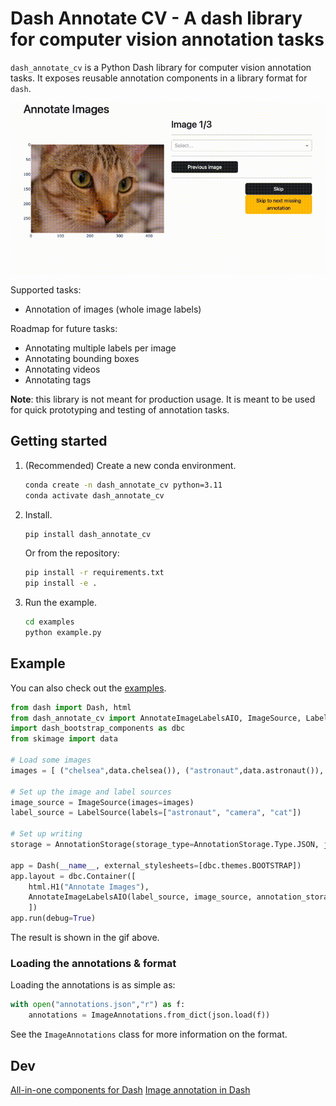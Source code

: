 # Dash Annotate CV - A dash library for computer vision annotation tasks

`dash_annotate_cv` is a Python Dash library for computer vision annotation tasks. It exposes reusable annotation components in a library format for `dash`.

![](readme_gif.gif)

Supported tasks:
* Annotation of images (whole image labels)

Roadmap for future tasks:
* Annotating multiple labels per image
* Annotating bounding boxes
* Annotating videos
* Annotating tags

**Note**: this library is not meant for production usage. It is meant to be used for quick prototyping and testing of annotation tasks.

## Getting started

1. (Recommended) Create a new conda environment.

    ```bash
    conda create -n dash_annotate_cv python=3.11
    conda activate dash_annotate_cv
    ```

2. Install.

    ```bash
    pip install dash_annotate_cv
    ```

    Or from the repository:

    ```bash
    pip install -r requirements.txt
    pip install -e .
    ```

3. Run the example.

    ```bash
    cd examples
    python example.py
    ```

## Example

You can also check out the [examples](examples).

```python
from dash import Dash, html
from dash_annotate_cv import AnnotateImageLabelsAIO, ImageSource, LabelSource, AnnotationStorage, ImageAnnotations
import dash_bootstrap_components as dbc
from skimage import data

# Load some images
images = [ ("chelsea",data.chelsea()), ("astronaut",data.astronaut()), ("camera",data.camera()) ]

# Set up the image and label sources
image_source = ImageSource(images=images)
label_source = LabelSource(labels=["astronaut", "camera", "cat"])

# Set up writing
storage = AnnotationStorage(storage_type=AnnotationStorage.Type.JSON, json_file="annotations.json")

app = Dash(__name__, external_stylesheets=[dbc.themes.BOOTSTRAP])
app.layout = dbc.Container([
    html.H1("Annotate Images"),
    AnnotateImageLabelsAIO(label_source, image_source, annotation_storage=storage)
    ])
app.run(debug=True)
```

The result is shown in the gif above.

### Loading the annotations & format

Loading the annotations is as simple as:

```python
with open("annotations.json","r") as f:
    annotations = ImageAnnotations.from_dict(json.load(f))
```

See the `ImageAnnotations` class for more information on the format.

## Dev

[All-in-one components for Dash](https://dash.plotly.com/all-in-one-components)
[Image annotation in Dash](https://dash.plotly.com/annotations)